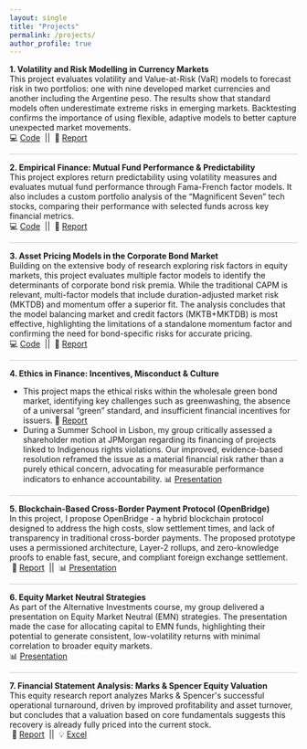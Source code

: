 ```yaml
---
layout: single
title: "Projects"
permalink: /projects/
author_profile: true
---
```


**1. Volatility and Risk Modelling in Currency Markets**  
This project evaluates volatility and Value-at-Risk (VaR) models to forecast risk in two portfolios: one with nine developed market currencies and another including the Argentine peso. The results show that standard models often underestimate extreme risks in emerging markets. Backtesting confirms the importance of using flexible, adaptive models to better capture unexpected market movements.  
💻 <a href="https://github.com/shreyasxi/Forecasting-and-Backtesting-Risk-Models-for-FX-Portfolios/blob/master/RM%20Code%20Script.R" target="_blank">Code</a> &nbsp;||&nbsp; 📕 <a href="/files/Volatility Forecasting and Risk Modelling Report.pdf" target="_blank">Report</a>

<div style="height: 1px; background-color: #cccccc; margin: 1em 0;"></div>

**2. Empirical Finance: Mutual Fund Performance & Predictability**  
This project explores return predictability using volatility measures and evaluates mutual fund performance through Fama-French factor models. It also includes a custom portfolio analysis of the “Magnificent Seven” tech stocks, comparing their performance with selected funds across key financial metrics.  
💻 <a href="https://github.com/shreyasxi/Return-Predictability-and-Fund-Evaluation/blob/main/Group_2_All_Parts_Codes.ipynb">Code</a> &nbsp;||&nbsp; 📕 <a href="/files/Empirical Finance Report.pdf" target="_blank">Report</a>

<div style="height: 1px; background-color: #cccccc; margin: 1em 0;"></div>

**3. Asset Pricing Models in the Corporate Bond Market**  
Building on the extensive body of research exploring risk factors in equity markets, this project evaluates multiple factor models to identify the determinants of corporate bond risk premia. While the traditional CAPM is relevant, multi-factor models that include duration-adjusted market risk (MKTDB) and momentum offer a superior fit. The analysis concludes that the model balancing market and credit factors (MKTB+MKTDB) is most effective, highlighting the limitations of a standalone momentum factor and confirming the need for bond-specific risks for accurate pricing.  
💻 <a href="https://github.com/shreyasxi/Asset-Pricing-in-the-Bond-Market/blob/main/Code%20Script%20and%20Workspace%20Object/R%20Script%20(Group%2026).R" target="_blank">Code</a> &nbsp;||&nbsp; 📕 <a href="/files/Asset Pricing Report.pdf" target="_blank">Report</a>

<div style="height: 1px; background-color: #cccccc; margin: 1em 0;"></div>

**4. Ethics in Finance: Incentives, Misconduct & Culture**
* This project maps the ethical risks within the wholesale green bond market, identifying key challenges such as greenwashing, the absence of a universal “green” standard, and insufficient financial incentives for issuers.
📕 <a href="/files/5582804_Ethics.pdf" target="_blank">Report</a>
* During a Summer School in Lisbon, my group critically assessed a shareholder motion at JPMorgan regarding its financing of projects linked to Indigenous rights violations. Our improved, evidence-based resolution reframed the issue as a material financial risk rather than a purely ethical concern, advocating for measurable performance indicators to enhance accountability. 📊 <a href="/files/Group%2011_Ethics.pptx" target="_blank">Presentation</a>

<div style="height: 1px; background-color: #cccccc; margin: 1em 0;"></div>

**5. Blockchain-Based Cross-Border Payment Protocol (OpenBridge)**   
In this project, I propose OpenBridge - a hybrid blockchain protocol designed to address the high costs, slow settlement times, and lack of transparency in traditional cross-border payments. The proposed prototype uses a permissioned architecture, Layer-2 rollups, and zero-knowledge proofs to enable fast, secure, and compliant foreign exchange settlement.   
&nbsp;📕 <a href="/files/Fintech_Assignment.pdf" target="_blank">Report</a> &nbsp;||&nbsp; 📊 <a href="/files/FinalFintech.pdf" target="_blank">Presentation</a>

<div style="height: 1px; background-color: #cccccc; margin: 1em 0;"></div>

**6. Equity Market Neutral Strategies**  
As part of the Alternative Investments course, my group delivered a presentation on Equity Market Neutral (EMN) strategies. The presentation made the case for allocating capital to EMN funds, highlighting their potential to generate consistent, low-volatility returns with minimal correlation to broader equity markets.   
📊 <a href="/files/Group 10 -Equity Market Neutral.pdf" target="_blank">Presentation</a>

<div style="height: 1px; background-color: #cccccc; margin: 1em 0;"></div>

**7. Financial Statement Analysis: Marks & Spencer Equity Valuation**   
This equity research report analyzes Marks & Spencer's successful operational turnaround, driven by improved profitability and asset turnover, but concludes that a valuation based on core fundamentals suggests this recovery is already fully priced into the current stock.   
&nbsp;📕 <a href="/files/FRSA.pdf" target="_blank">Report</a> &nbsp;||&nbsp; 💡 <a href="/files/Final_Shrey.xlsx" target="_blank">Excel</a>
